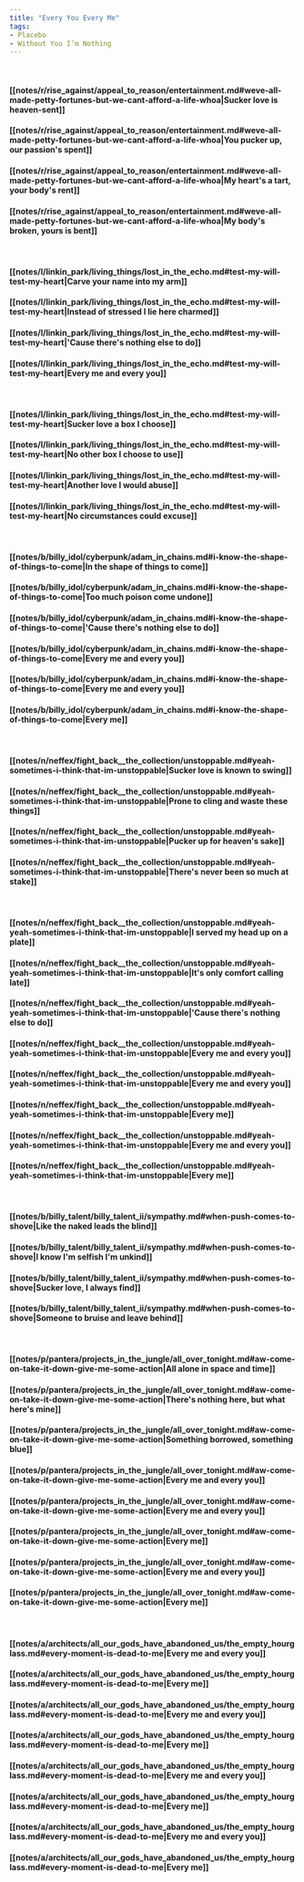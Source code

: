 ```yaml
---
title: "Every You Every Me"
tags:
- Placebo
- Without You I’m Nothing
---
```

&nbsp;
#### [[notes/r/rise_against/appeal_to_reason/entertainment.md#weve-all-made-petty-fortunes-but-we-cant-afford-a-life-whoa|Sucker love is heaven-sent]]
#### [[notes/r/rise_against/appeal_to_reason/entertainment.md#weve-all-made-petty-fortunes-but-we-cant-afford-a-life-whoa|You pucker up, our passion's spent]]
#### [[notes/r/rise_against/appeal_to_reason/entertainment.md#weve-all-made-petty-fortunes-but-we-cant-afford-a-life-whoa|My heart's a tart, your body's rent]]
#### [[notes/r/rise_against/appeal_to_reason/entertainment.md#weve-all-made-petty-fortunes-but-we-cant-afford-a-life-whoa|My body's broken, yours is bent]]
&nbsp;
#### [[notes/l/linkin_park/living_things/lost_in_the_echo.md#test-my-will-test-my-heart|Carve your name into my arm]]
#### [[notes/l/linkin_park/living_things/lost_in_the_echo.md#test-my-will-test-my-heart|Instead of stressed I lie here charmed]]
#### [[notes/l/linkin_park/living_things/lost_in_the_echo.md#test-my-will-test-my-heart|'Cause there's nothing else to do]]
#### [[notes/l/linkin_park/living_things/lost_in_the_echo.md#test-my-will-test-my-heart|Every me and every you]]
&nbsp;
#### [[notes/l/linkin_park/living_things/lost_in_the_echo.md#test-my-will-test-my-heart|Sucker love a box I choose]]
#### [[notes/l/linkin_park/living_things/lost_in_the_echo.md#test-my-will-test-my-heart|No other box I choose to use]]
#### [[notes/l/linkin_park/living_things/lost_in_the_echo.md#test-my-will-test-my-heart|Another love I would abuse]]
#### [[notes/l/linkin_park/living_things/lost_in_the_echo.md#test-my-will-test-my-heart|No circumstances could excuse]]
&nbsp;
#### [[notes/b/billy_idol/cyberpunk/adam_in_chains.md#i-know-the-shape-of-things-to-come|In the shape of things to come]]
#### [[notes/b/billy_idol/cyberpunk/adam_in_chains.md#i-know-the-shape-of-things-to-come|Too much poison come undone]]
#### [[notes/b/billy_idol/cyberpunk/adam_in_chains.md#i-know-the-shape-of-things-to-come|'Cause there's nothing else to do]]
#### [[notes/b/billy_idol/cyberpunk/adam_in_chains.md#i-know-the-shape-of-things-to-come|Every me and every you]]
#### [[notes/b/billy_idol/cyberpunk/adam_in_chains.md#i-know-the-shape-of-things-to-come|Every me and every you]]
#### [[notes/b/billy_idol/cyberpunk/adam_in_chains.md#i-know-the-shape-of-things-to-come|Every me]]
&nbsp;
#### [[notes/n/neffex/fight_back__the_collection/unstoppable.md#yeah-sometimes-i-think-that-im-unstoppable|Sucker love is known to swing]]
#### [[notes/n/neffex/fight_back__the_collection/unstoppable.md#yeah-sometimes-i-think-that-im-unstoppable|Prone to cling and waste these things]]
#### [[notes/n/neffex/fight_back__the_collection/unstoppable.md#yeah-sometimes-i-think-that-im-unstoppable|Pucker up for heaven's sake]]
#### [[notes/n/neffex/fight_back__the_collection/unstoppable.md#yeah-sometimes-i-think-that-im-unstoppable|There's never been so much at stake]]
&nbsp;
#### [[notes/n/neffex/fight_back__the_collection/unstoppable.md#yeah-yeah-sometimes-i-think-that-im-unstoppable|I served my head up on a plate]]
#### [[notes/n/neffex/fight_back__the_collection/unstoppable.md#yeah-yeah-sometimes-i-think-that-im-unstoppable|It's only comfort calling late]]
#### [[notes/n/neffex/fight_back__the_collection/unstoppable.md#yeah-yeah-sometimes-i-think-that-im-unstoppable|'Cause there's nothing else to do]]
#### [[notes/n/neffex/fight_back__the_collection/unstoppable.md#yeah-yeah-sometimes-i-think-that-im-unstoppable|Every me and every you]]
#### [[notes/n/neffex/fight_back__the_collection/unstoppable.md#yeah-yeah-sometimes-i-think-that-im-unstoppable|Every me and every you]]
#### [[notes/n/neffex/fight_back__the_collection/unstoppable.md#yeah-yeah-sometimes-i-think-that-im-unstoppable|Every me]]
#### [[notes/n/neffex/fight_back__the_collection/unstoppable.md#yeah-yeah-sometimes-i-think-that-im-unstoppable|Every me and every you]]
#### [[notes/n/neffex/fight_back__the_collection/unstoppable.md#yeah-yeah-sometimes-i-think-that-im-unstoppable|Every me]]
&nbsp;
#### [[notes/b/billy_talent/billy_talent_ii/sympathy.md#when-push-comes-to-shove|Like the naked leads the blind]]
#### [[notes/b/billy_talent/billy_talent_ii/sympathy.md#when-push-comes-to-shove|I know I'm selfish I'm unkind]]
#### [[notes/b/billy_talent/billy_talent_ii/sympathy.md#when-push-comes-to-shove|Sucker love, I always find]]
#### [[notes/b/billy_talent/billy_talent_ii/sympathy.md#when-push-comes-to-shove|Someone to bruise and leave behind]]
&nbsp;
#### [[notes/p/pantera/projects_in_the_jungle/all_over_tonight.md#aw-come-on-take-it-down-give-me-some-action|All alone in space and time]]
#### [[notes/p/pantera/projects_in_the_jungle/all_over_tonight.md#aw-come-on-take-it-down-give-me-some-action|There's nothing here, but what here's mine]]
#### [[notes/p/pantera/projects_in_the_jungle/all_over_tonight.md#aw-come-on-take-it-down-give-me-some-action|Something borrowed, something blue]]
#### [[notes/p/pantera/projects_in_the_jungle/all_over_tonight.md#aw-come-on-take-it-down-give-me-some-action|Every me and every you]]
#### [[notes/p/pantera/projects_in_the_jungle/all_over_tonight.md#aw-come-on-take-it-down-give-me-some-action|Every me and every you]]
#### [[notes/p/pantera/projects_in_the_jungle/all_over_tonight.md#aw-come-on-take-it-down-give-me-some-action|Every me]]
#### [[notes/p/pantera/projects_in_the_jungle/all_over_tonight.md#aw-come-on-take-it-down-give-me-some-action|Every me and every you]]
#### [[notes/p/pantera/projects_in_the_jungle/all_over_tonight.md#aw-come-on-take-it-down-give-me-some-action|Every me]]
&nbsp;
#### [[notes/a/architects/all_our_gods_have_abandoned_us/the_empty_hourglass.md#every-moment-is-dead-to-me|Every me and every you]]
#### [[notes/a/architects/all_our_gods_have_abandoned_us/the_empty_hourglass.md#every-moment-is-dead-to-me|Every me]]
#### [[notes/a/architects/all_our_gods_have_abandoned_us/the_empty_hourglass.md#every-moment-is-dead-to-me|Every me and every you]]
#### [[notes/a/architects/all_our_gods_have_abandoned_us/the_empty_hourglass.md#every-moment-is-dead-to-me|Every me]]
#### [[notes/a/architects/all_our_gods_have_abandoned_us/the_empty_hourglass.md#every-moment-is-dead-to-me|Every me and every you]]
#### [[notes/a/architects/all_our_gods_have_abandoned_us/the_empty_hourglass.md#every-moment-is-dead-to-me|Every me]]
#### [[notes/a/architects/all_our_gods_have_abandoned_us/the_empty_hourglass.md#every-moment-is-dead-to-me|Every me and every you]]
#### [[notes/a/architects/all_our_gods_have_abandoned_us/the_empty_hourglass.md#every-moment-is-dead-to-me|Every me]]

